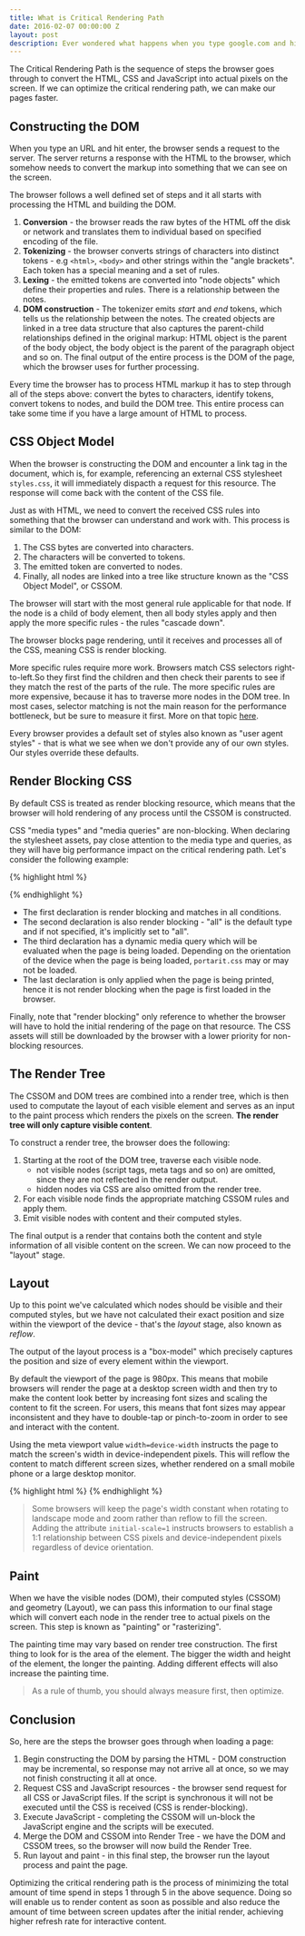 ```yaml
---
title: What is Critical Rendering Path
date: 2016-02-07 00:00:00 Z
layout: post
description: Ever wondered what happens when you type google.com and hit enter?
---
```


The Critical Rendering Path is the sequence of steps the browser goes through to convert the HTML, CSS and JavaScript into actual pixels on the screen. If we can optimize the critical rendering path, we can make our pages faster.

## Constructing the DOM

When you type an URL and hit enter, the browser sends a request to the server. The server returns a response with the HTML to the browser, which somehow needs to convert the markup into something that we can see on the screen. 

The browser follows a well defined set of steps and it all starts with processing the HTML and building the DOM.


1. **Conversion** - the browser reads the raw bytes of the HTML off the disk or network and translates them to individual based on specified encoding of the file.
2. **Tokenizing** - the browser converts strings of characters into distinct tokens - e.g `<html>`, `<body>` and other strings within the "angle brackets". Each token has a special meaning and a set of rules.
3. **Lexing** - the emitted tokens are converted into "node objects" which define their properties and rules. There is a relationship between the notes.
4. **DOM construction** - The tokenizer emits *start* and *end* tokens, which tells us the relationship between the notes. The created objects are linked in a tree data structure that also captures the parent-child relationships defined in the original markup: HTML object is the parent of the body object, the body object is the parent of the paragraph object and so on. The final output of the entire process is the DOM of the page, which the browser uses for further processing.

Every time the browser has to process HTML markup it has to step through all of the steps above: convert the bytes to characters, identify tokens, convert tokens to nodes, and build the DOM tree. This entire process can take some time if you have a large amount of HTML to process.

## CSS Object Model

When the browser is constructing the DOM and encounter a link tag in the document, which is, for example, referencing an external CSS stylesheet `styles.css`, it will immediately dispacth a request for this resource. The response will come back with the content of the CSS file.

Just as with HTML, we need to convert the received CSS rules into something that the browser can understand and work with. This process is similar to the DOM:

1. The CSS bytes are converted into characters. 
2. The characters will be converted to tokens. 
3. The emitted token are converted to nodes.
4. Finally, all nodes are linked into a tree like structure known as the "CSS Object Model", or CSSOM.

The browser will start with the most general rule applicable for that node. If the node is a child of body element, then all body styles apply and then apply the more specific rules - the rules "cascade down".

The browser blocks page rendering, until it receives and processes all of the CSS, meaning CSS is render blocking.

More specific rules require more work. Browsers match CSS selectors right-to-left.So they first find the children and then check their parents to see if they match the rest of the parts of the rule. The more specific rules are more expensive, because it has to traverse more nodes in the DOM tree. In most cases, selector matching is not the main reason for the performance bottleneck, but be sure to measure it first. More on that topic [here](http://stackoverflow.com/questions/5797014/why-do-browsers-match-css-selectors-from-right-to-left).

Every browser provides a default set of styles also known as "user agent styles" - that is what we see when we don't provide any of our own styles. Our styles override these defaults.

## Render Blocking CSS

By default CSS is treated as render blocking resource, which means that the browser will hold rendering of any process until the CSSOM is constructed. 

CSS "media types" and "media queries" are non-blocking. When declaring the stylesheet assets, pay close attention to the media type and queries, as they will have big performance impact on the critical rendering path. Let's consider the following example:

{% highlight html %}
<link href="style.css"    rel="stylesheet">
<link href="style.css"    rel="stylesheet" media="all">
<link href="portrait.css" rel="stylesheet" media="orientation:portrait">
<link href="print.css"    rel="stylesheet" media="print">
{% endhighlight %}

- The first declaration is render blocking and matches in all conditions.
- The second declaration is also render blocking - "all" is the default type and if not specified, it's implicitly set to "all".
- The third declaration has a dynamic media query which will be evaluated when the page is being loaded. Depending on the orientation of the device when the page is being loaded, `portarit.css` may or may not be loaded.
- The last declaration is only applied when the page is being printed, hence it is not render blocking when the page is first loaded in the browser.

Finally, note that "render blocking" only reference to whether the browser will have to hold the initial rendering of the page on that resource. The CSS assets will still be downloaded by the browser with a lower priority for non-blocking resources.

## The Render Tree

The CSSOM and DOM trees are combined into a render tree, which is then used to computate the layout of each visible element and serves as an input to the paint process which renders the pixels on the screen. **The render tree will only capture visible content**.

To construct a render tree, the browser does the following:

1. Starting at the root of the DOM tree, traverse each visible node.
    - not visible nodes (script tags, meta tags and so on) are omitted, since they are not reflected in the render output.
    - hidden nodes via CSS are also omitted from the render tree.
2. For each visible node finds the appropriate matching CSSOM rules and apply them.
3. Emit visible nodes with content and their computed styles.

The final output is a render that contains both the content and style information of all visible content on the screen. We can now proceed to the "layout" stage.

## Layout

Up to this point we've calculated which nodes should be visible and their computed styles, but we have not calculated their exact position and size within the viewport of the device - that's the _layout_ stage, also known as _reflow_.

The output of the layout process is a "box-model" which precisely captures the position and size of every element within the viewport.

By default the viewport of the page is 980px. This means that mobile browsers will render the page at a desktop screen width and then try to make the content look better by increasing font sizes and scaling the content to fit the screen. For users, this means that font sizes may appear inconsistent and they have to double-tap or pinch-to-zoom in order to see and interact with the content.

Using the meta viewport value `width=device-width` instructs the page to match the screen's width in device-independent pixels. This will reflow the content to match different screen sizes, whether rendered on a small mobile phone or a large desktop monitor.

{% highlight html %}
<meta name="viewport" content="width=device-width,initial-scale=1">
{% endhighlight %}

> Some browsers will keep the page's width constant when rotating to landscape mode and zoom rather than reflow to fill the screen. Adding the attribute `initial-scale=1` instructs browsers to establish a 1:1 relationship between CSS pixels and device-independent pixels regardless of device orientation.

## Paint

When we have the visible nodes (DOM), their computed styles (CSSOM) and geometry (Layout), we can pass this information to our final stage which will convert each node in the render tree to actual pixels on the screen. This step is known as "painting" or "rasterizing".

The painting time may vary based on render tree construction. The first thing to look for is the area of the element. The bigger the width and height of the element, the longer the painting. Adding different effects will also increase the painting time.

> As a rule of thumb, you should always measure first, then optimize.

## Conclusion 

So, here are the steps the browser goes through when loading a page:

1. Begin constructing the DOM by parsing the HTML - DOM construction may be incremental, so response may not arrive all at once, so we may not finish constructing it all at once.
2. Request CSS and JavaScript resources - the browser send request for all CSS or JavaScript files. If the script is synchronous it will not be executed until the CSS is received (CSS is render-blocking).
3. Execute JavaScript - completing the CSSOM will un-block the JavaScript engine and the scripts will be executed.
4. Merge the DOM and CSSOM into Render Tree - we have the DOM and CSSOM trees, so the browser will now build the Render Tree.
5. Run layout and paint - in this final step, the browser run the layout process and paint the page.

Optimizing the critical rendering path is the process of minimizing the total amount of time spend in steps 1 through 5 in the above sequence. Doing so will enable us to render content as soon as possible and also reduce the amount of time between screen updates after the initial render, achieving higher refresh rate for interactive content.